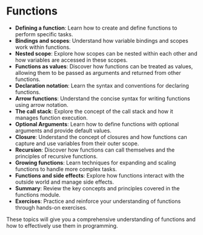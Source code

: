 # Functions
- **Defining a function**: Learn how to create and define functions to perform specific tasks.
- **Bindings and scopes**: Understand how variable bindings and scopes work within functions.
- **Nested scope**: Explore how scopes can be nested within each other and how variables are accessed in these scopes.
- **Functions as values**: Discover how functions can be treated as values, allowing them to be passed as arguments and returned from other functions.
- **Declaration notation**: Learn the syntax and conventions for declaring functions.
- **Arrow functions**: Understand the concise syntax for writing functions using arrow notation.
- **The call stack**: Explore the concept of the call stack and how it manages function execution.
- **Optional Arguments**: Learn how to define functions with optional arguments and provide default values.
- **Closure**: Understand the concept of closures and how functions can capture and use variables from their outer scope.
- **Recursion**: Discover how functions can call themselves and the principles of recursive functions.
- **Growing functions**: Learn techniques for expanding and scaling functions to handle more complex tasks.
- **Functions and side effects**: Explore how functions interact with the outside world and manage side effects.
- **Summary**: Review the key concepts and principles covered in the functions module.
- **Exercises**: Practice and reinforce your understanding of functions through hands-on exercises.

These topics will give you a comprehensive understanding of functions and how to effectively use them in programming.